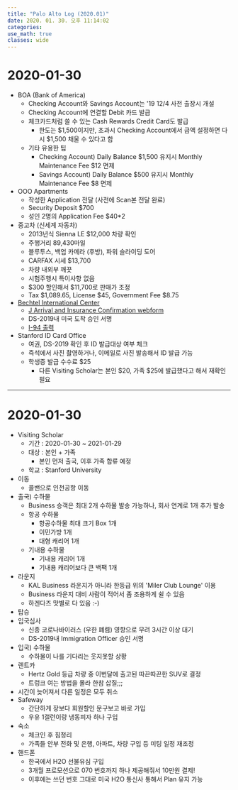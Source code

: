 ```yaml
---
title: "Palo Alto Log (2020.01)"
date: 2020. 01. 30. 오후 11:14:02
categories:
use_math: true
classes: wide
---
```


# 2020-01-30
* BOA (Bank of America)
  * Checking Account와 Savings Account는 '19 12/4 사전 출장시 개설
  * Checking Account에 연결할 Debit 카드 발급
  * 체크카드처럼 쓸 수 있는 Cash Rewards Credit Card도 발급
    * 한도는 $1,500이지만, 초과시 Checking Account에서 금액 설정하면 다시 $1,500 채울 수 있다고 함
  * 기타 유용한 팁
    * Checking Account) Daily Balance $1,500 유지시 Monthly Maintenance Fee $12 면제
    * Savings Account) Daily Balance $500 유지시 Monthly Maintenance Fee $8 면제
* OOO Apartments
  * 작성한 Application 전달 (사전에 Scan본 전달 완료)
  * Security Deposit $700
  * 성인 2명의 Application Fee $40*2
* 중고차 (신세계 자동차)
  * 2013년식 Sienna LE $12,000 차량 확인
  * 주행거리 89,430마일
  * 블루투스, 백업 카메라 (후방), 파워 슬라이딩 도어
  * CARFAX 시세 $13,700
  * 차량 내외부 깨끗
  * 시험주행시 특이사항 없음
  * $300 할인해서 $11,700로 판매가 조정
  * Tax $1,089.65, License $45, Government Fee $8.75
* [Bechtel International Center](https://bechtel.stanford.edu/immigration/visa-types/j-1-scholar)
  * [J Arrival and Insurance Confirmation webform](http://web.stanford.edu/dept/icenter/j-arrival.fb)
  * DS-2019내 미국 도착 승인 서명
  * [I-94 출력](https://i94.cbp.dhs.gov/I94/)
* Stanford ID Card Office
  * 여권, DS-2019 확인 후 ID 발급대상 여부 체크
  * 즉석에서 사진 촬영하거나, 이메일로 사진 발송해서 ID 발급 가능
  * 학생증 발급 수수료 $25
    * 다른 Visiting Scholar는 본인 $20, 가족 $25에 발급했다고 해서 재확인 필요

---

# 2020-01-30
* Visiting Scholar
  * 기간 : 2020-01-30 ~ 2021-01-29
  * 대상 : 본인 + 가족
    * 본인 먼저 출국, 이후 가족 합류 예정
  * 학교 : Stanford University
* 이동
  * 콜밴으로 인천공항 이동
* 출국) 수하물
  * Business 승객은 최대 2개 수하물 발송 가능하나, 회사 연계로 1개 추가 발송
  * 항공 수하물
    * 항공수하물 최대 크기 Box 1개
    * 이민가방 1개
    * 대형 캐리어 1개
  * 기내용 수하물
    * 기내용 캐리어 1개
    * 기내용 캐리어보다 큰 백팩 1개
* 라운지
  * KAL Business 라운지가 아니라 한등급 위의 'Miler Club Lounge' 이용
  * Business 라운지 대비 사람이 적어서 좀 조용하게 쉴 수 있음
  * 하겐다즈 맛별로 다 있음 :-)
* 탑승
* 입국심사
  * 신종 코로나바이러스 (우한 폐렴) 영향으로 무려 3시간 이상 대기
  * DS-2019내 Immigration Officer 승인 서명
* 입국) 수하물
  * 수하물이 나를 기다리는 웃지못할 상황
* 렌트카
  * Hertz Gold 등급 차량 중 이번달에 출고된 따끈따끈한 SUV로 결정
  * 트렁크 여는 방법을 몰라 한참 삽질;;;
* 시간이 늦어져서 다른 일정은 모두 취소
* Safeway
  * 간단하게 장보다 회원할인 문구보고 바로 가입
  * 우유 1갤런이랑 냉동피자 하나 구입
* 숙소
  * 체크인 후 짐정리
  * 가족들 안부 전화 및 은행, 아파트, 차량 구입 등 미팅 일정 재조정
* 핸드폰
  * 한국에서 H2O 선불유심 구입
  * 3개월 프로모션으로 070 번호까지 하나 제공해줘서 10만원 결제!
  * 이후에는 쓰던 번호 그대로 미국 H2O 통신사 통해서 Plan 유지 가능
